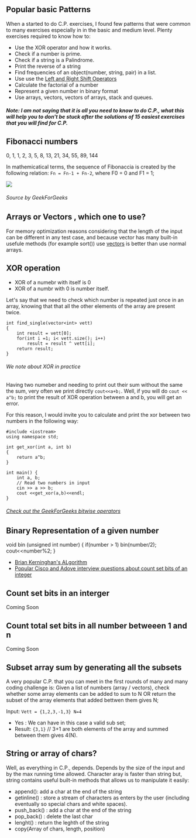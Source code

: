 ## Popular basic Patterns

When a started to do C.P. exercises, I found few patterns that were common to many exercises especially in in the basic and medium level. Plenty exercises required to know how to:
* Use the XOR operator and how it works.
* Check if a number is prime.
* Check if a string is a Palindrome.
* Print the reverse of a string
* Find frequencies of an object(number, string, pair) in a list.
* Use use the [Left and Right Shift Operators](https://docs.microsoft.com/en-us/cpp/cpp/left-shift-and-right-shift-operators-input-and-output?view=vs-2019)
* Calculate the factorial of a number
* Represent a given number in binary format
* Use arrays, vectors, vectors of arrays, stack and queues.

##### Note: I am not saying that it is all you need to know to do C.P., what this will help you to don't be stuck after the solutions of 15 easiest exercises that you will find for C.P.

## Fibonacci numbers

0, 1, 1, 2, 3, 5, 8, 13, 21, 34, 55, 89, 144

In mathemicatical terms, the sequence of Fibonaccia is created by the following relation:
```Fn = Fn-1 + Fn-2```, where F0 = 0 and F1 = 1; 

[![](http://img.youtube.com/vi/LwZRsM7qhrI/0.jpg)](http://www.youtube.com/watch?v=LwZRsM7qhrI "FibonacciVideo")
###### Source by GeekForGeeks

## Arrays or Vectors , which one to use?

For memory optimization reasons considering that the length of the input can be different in any test case, and because vector has many built-in usefule methods (for example sort()) use [vectors](https://en.cppreference.com/w/cpp/container/vector) is better than use normal arrays.  

 


## XOR operation 

* XOR of a numebr with itself is 0
* XOR of a numbr with 0 is number itself. 

Let's say that we need to check which number is repeated just once in an array, knowing that that
all the other elements of the array are present twice. 

```
int find_single(vector<int> vett)
{
    int result = vett[0];
    for(int i =1; i< vett.size(); i++)
        result = result ^ vett[i];
    return result; 
}
```

###### We note about XOR in practice
Having two numeber and needing to print out their sum without the same the sum, very often we print directly ```cout<<a+b;```.
Well, if you will do ```cout << a^b;``` to print the result of XOR operation between a and b, you will get an error.

For this reason, I would invite you to calculate and print the xor between two numbers in the following way:
```
#include <iostream>
using namespace std;

int get_xor(int a, int b)
{
	return a^b;
}

int main() {
	int a, b;
	// Read two numbers in input
	cin >> a >> b;
	cout <<get_xor(a,b)<<endl;
}
```


###### [Check out the GeekForGeeks bitwise operators](https://www.geeksforgeeks.org/bitwise-operators-in-c-cpp/)


## Binary Representation of a given number
void bin (unsigned int number)
{
    if(number > 1)
        bin(number/2);
    cout<<number%2;
}

* [Brian Kerninghan's ALgorithm](https://www.geeksforgeeks.org/count-set-bits-in-an-integer/)
* [Popular Cisco and Adove interview questions about count set bits of an integer ](https://www.geeksforgeeks.org/count-set-bits-integer-using-lookup-table/)

## Count set bits in an interger

Coming Soon 

## Count total set bits in all number betweeen 1 and n 

Coming Soon

## Subset array sum by generating all the subsets

A very popular C.P. that you can meet in the first rounds of many and many coding challenge is: Given a list of numbers (array / vectors), check whether some array elements can be added to sum to N OR return the subset of the array elements that added bettwen them gives N; 

Input: ```Vett = {1,2,3,-1,3} N=4  ```
* Yes : We can have in this case a valid sub set;
* Result: ```{3,1}``` // 3+1 are both elements of the array and summed between them gives 4(N).


## String or array of chars?

Well, as everything in C.P., depends. Depends by the size of the input and by the max running time allowed. 
Character aray is faster than string but, string contains useful built-in methods that allows us to manipulate it easily:
* append(): add a char at the end of the string
* getinline() : store a stream of characters as enters by the user (including eventually so special chars and white spaces). 
* push_back() : add a char at the end of the string
* pop_back() : delete the last char
* lenght() : return the leghth of the string
* copy(Array of chars, length, position)


